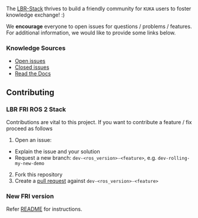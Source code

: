 The [LBR-Stack](https://github.com/lbr-stack/) thrives to build a friendly community for `KUKA` users to foster knowledge exchange! :)

We **encourage** everyone to open issues for questions / problems / features. For additional information, we would like to provide some links below.

### Knowledge Sources
- [Open issues](https://github.com/lbr-stack/lbr_fri_ros2_stack/issues)
- [Closed issues](https://github.com/lbr-stack/lbr_fri_ros2_stack/issues?q=is%3Aissue+is%3Aclosed)
- [Read the Docs](https://lbr-stack.readthedocs.io/en/latest/)

## Contributing
### LBR FRI ROS 2 Stack
Contributions are vital to this project. If you want to contribute a feature / fix proceed as follows

1. Open an issue:
  - Explain the issue and your solution
  - Request a new branch: `dev-<ros_version>-<feature>`, e.g. `dev-rolling-my-new-demo`
2. Fork this repository
3. Create a [pull request](https://github.com/lbr-stack/lbr_fri_ros2_stack/pulls) against `dev-<ros_version>-<feature>`

### New FRI version
Refer [README](https://github.com/lbr-stack/fri#contributing) for instructions.
